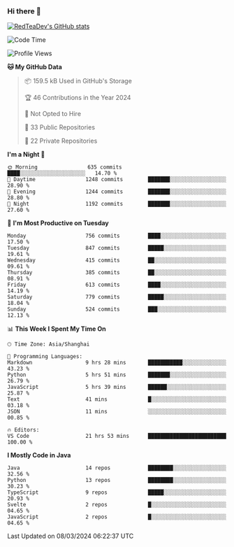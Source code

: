 ### Hi there 👋

<!--
**RedTeaDev/RedTeaDev** is a ✨ _special_ ✨ repository because its `README.md` (this file) appears on your GitHub profile.

Here are some ideas to get you started:

- 🔭 I’m currently working on ...
- 🌱 I’m currently learning ...
- 👯 I’m looking to collaborate on ...
- 🤔 I’m looking for help with ...
- 💬 Ask me about ...
- 📫 How to reach me: ...
- 😄 Pronouns: ...
- ⚡ Fun fact: ...
-->

<!--
[![wakatime](https://wakatime.com/badge/user/6b101ed0-04c0-4490-9283-eb61f2efff96.svg)](https://wakatime.com/@6b101ed0-04c0-4490-9283-eb61f2efff96)
!-->

[![RedTeaDev's GitHub stats](https://github-readme-stats.vercel.app/api?username=RedTeaDev)](https://github.com/anuraghazra/github-readme-stats)
<!--
[![willianrod's wakatime stats](https://github-readme-stats.vercel.app/api/wakatime?username=RedTeaDev)](https://github.com/anuraghazra/github-readme-stats)
!-->
<!--START_SECTION:waka-->
![Code Time](http://img.shields.io/badge/Code%20Time-2%2C090%20hrs%2017%20mins-blue)

![Profile Views](http://img.shields.io/badge/Profile%20Views-1-blue)

**🐱 My GitHub Data** 

> 📦 159.5 kB Used in GitHub's Storage 
 > 
> 🏆 46 Contributions in the Year 2024
 > 
> 🚫 Not Opted to Hire
 > 
> 📜 33 Public Repositories 
 > 
> 🔑 22 Private Repositories 
 > 
**I'm a Night 🦉** 

```text
🌞 Morning                635 commits         ████░░░░░░░░░░░░░░░░░░░░░   14.70 % 
🌆 Daytime                1248 commits        ███████░░░░░░░░░░░░░░░░░░   28.90 % 
🌃 Evening                1244 commits        ███████░░░░░░░░░░░░░░░░░░   28.80 % 
🌙 Night                  1192 commits        ███████░░░░░░░░░░░░░░░░░░   27.60 % 
```
📅 **I'm Most Productive on Tuesday** 

```text
Monday                   756 commits         ████░░░░░░░░░░░░░░░░░░░░░   17.50 % 
Tuesday                  847 commits         █████░░░░░░░░░░░░░░░░░░░░   19.61 % 
Wednesday                415 commits         ██░░░░░░░░░░░░░░░░░░░░░░░   09.61 % 
Thursday                 385 commits         ██░░░░░░░░░░░░░░░░░░░░░░░   08.91 % 
Friday                   613 commits         ████░░░░░░░░░░░░░░░░░░░░░   14.19 % 
Saturday                 779 commits         █████░░░░░░░░░░░░░░░░░░░░   18.04 % 
Sunday                   524 commits         ███░░░░░░░░░░░░░░░░░░░░░░   12.13 % 
```


📊 **This Week I Spent My Time On** 

```text
🕑︎ Time Zone: Asia/Shanghai

💬 Programming Languages: 
Markdown                 9 hrs 28 mins       ███████████░░░░░░░░░░░░░░   43.23 % 
Python                   5 hrs 51 mins       ███████░░░░░░░░░░░░░░░░░░   26.79 % 
JavaScript               5 hrs 39 mins       ██████░░░░░░░░░░░░░░░░░░░   25.87 % 
Text                     41 mins             █░░░░░░░░░░░░░░░░░░░░░░░░   03.18 % 
JSON                     11 mins             ░░░░░░░░░░░░░░░░░░░░░░░░░   00.85 % 

🔥 Editors: 
VS Code                  21 hrs 53 mins      █████████████████████████   100.00 % 
```

**I Mostly Code in Java** 

```text
Java                     14 repos            ████████░░░░░░░░░░░░░░░░░   32.56 % 
Python                   13 repos            ████████░░░░░░░░░░░░░░░░░   30.23 % 
TypeScript               9 repos             █████░░░░░░░░░░░░░░░░░░░░   20.93 % 
Svelte                   2 repos             █░░░░░░░░░░░░░░░░░░░░░░░░   04.65 % 
JavaScript               2 repos             █░░░░░░░░░░░░░░░░░░░░░░░░   04.65 % 
```




 Last Updated on 08/03/2024 06:22:37 UTC
<!--END_SECTION:waka-->


